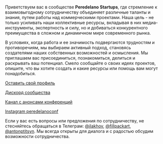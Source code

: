 Приветствуем вас в сообществе **Peredelano Startups**, где стремление к взаимовыгодному сотрудничеству объединяет различные таланты и знания, путем работы над коммерческими проектами. Наша цель - не только усиливать наши коллективные ресурсы, вкладывая в них медиа-инструменты, экспертность и силу, но и добиваться конкурентного преимущества в сложном и динамичном мире современного рынка.

В условиях, когда работа и ее значимость подвергаются трудностям и противоречиям, мы выбираем активный подход, становясь создателями наших собственных возможностей и осмысления. Мы приглашаем вас присоединиться, познакомиться, делиться и раскрывать ваш потенциал. Смело сообщайте о своих идеях проектов, опишите, что вы хотите создать и какие ресурсы или помощь вам могут понадобиться.

[Оставить свой профиль](https://t.me/Peredelano_bot )

[Дискорд сообщества](https://discord.gg/peredelano)

[Канал с анонсами конференций](https://t.me/peredelanoconfchannel)

[Instagram peredelanoconf](https://www.instagram.com/peredelanoconf)

Если у вас есть вопросы или предложения по сотрудничеству, не стесняйтесь обращаться в Телеграм: [@ilakhov](https://t.me/ilakhov), [@fillpackart](https://t.me/fillpackart), [@antonptitsyn](https://t.me/antonptitsyn). Мы всегда открыты для диалога и с радостью обсудим возможности сотрудничества.
